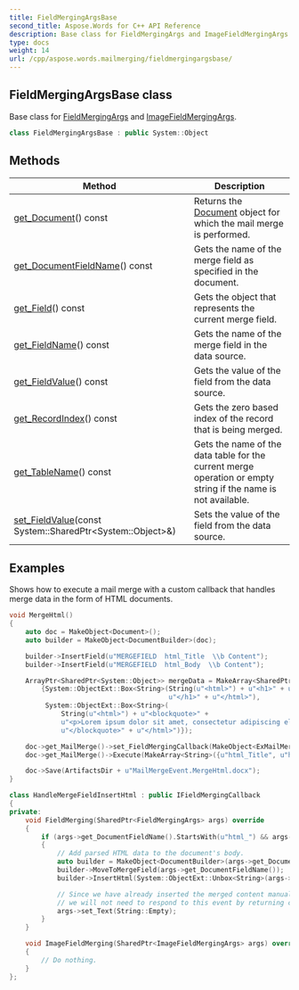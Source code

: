 ```yaml
---
title: FieldMergingArgsBase
second_title: Aspose.Words for C++ API Reference
description: Base class for FieldMergingArgs and ImageFieldMergingArgs.
type: docs
weight: 14
url: /cpp/aspose.words.mailmerging/fieldmergingargsbase/
---
```

## FieldMergingArgsBase class


Base class for [FieldMergingArgs](../fieldmergingargs/) and [ImageFieldMergingArgs](../imagefieldmergingargs/).

```cpp
class FieldMergingArgsBase : public System::Object
```

## Methods

| Method | Description |
| --- | --- |
| [get_Document](./get_document/)() const | Returns the [Document](./get_document/) object for which the mail merge is performed. |
| [get_DocumentFieldName](./get_documentfieldname/)() const | Gets the name of the merge field as specified in the document. |
| [get_Field](./get_field/)() const | Gets the object that represents the current merge field. |
| [get_FieldName](./get_fieldname/)() const | Gets the name of the merge field in the data source. |
| [get_FieldValue](./get_fieldvalue/)() const | Gets the value of the field from the data source. |
| [get_RecordIndex](./get_recordindex/)() const | Gets the zero based index of the record that is being merged. |
| [get_TableName](./get_tablename/)() const | Gets the name of the data table for the current merge operation or empty string if the name is not available. |
| [set_FieldValue](./set_fieldvalue/)(const System::SharedPtr\<System::Object\>\&) | Sets the value of the field from the data source. |

## Examples




Shows how to execute a mail merge with a custom callback that handles merge data in the form of HTML documents. 
```cpp
void MergeHtml()
{
    auto doc = MakeObject<Document>();
    auto builder = MakeObject<DocumentBuilder>(doc);

    builder->InsertField(u"MERGEFIELD  html_Title  \\b Content");
    builder->InsertField(u"MERGEFIELD  html_Body  \\b Content");

    ArrayPtr<SharedPtr<System::Object>> mergeData = MakeArray<SharedPtr<System::Object>>(
        {System::ObjectExt::Box<String>(String(u"<html>") + u"<h1>" + u"<span style=\"color: #0000ff; font-family: Arial;\">Hello World!</span>" +
                                        u"</h1>" + u"</html>"),
         System::ObjectExt::Box<String>(
             String(u"<html>") + u"<blockquote>" +
             u"<p>Lorem ipsum dolor sit amet, consectetur adipiscing elit, sed do eiusmod tempor incididunt ut labore et dolore magna aliqua.</p>" +
             u"</blockquote>" + u"</html>")});

    doc->get_MailMerge()->set_FieldMergingCallback(MakeObject<ExMailMergeEvent::HandleMergeFieldInsertHtml>());
    doc->get_MailMerge()->Execute(MakeArray<String>({u"html_Title", u"html_Body"}), mergeData);

    doc->Save(ArtifactsDir + u"MailMergeEvent.MergeHtml.docx");
}

class HandleMergeFieldInsertHtml : public IFieldMergingCallback
{
private:
    void FieldMerging(SharedPtr<FieldMergingArgs> args) override
    {
        if (args->get_DocumentFieldName().StartsWith(u"html_") && args->get_Field()->GetFieldCode().Contains(u"\\b"))
        {
            // Add parsed HTML data to the document's body.
            auto builder = MakeObject<DocumentBuilder>(args->get_Document());
            builder->MoveToMergeField(args->get_DocumentFieldName());
            builder->InsertHtml(System::ObjectExt::Unbox<String>(args->get_FieldValue()));

            // Since we have already inserted the merged content manually,
            // we will not need to respond to this event by returning content via the "Text" property.
            args->set_Text(String::Empty);
        }
    }

    void ImageFieldMerging(SharedPtr<ImageFieldMergingArgs> args) override
    {
        // Do nothing.
    }
};
```

